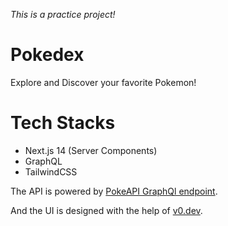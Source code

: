 _This is a practice project!_

# Pokedex

Explore and Discover your favorite Pokemon!

# Tech Stacks

* Next.js 14 (Server Components)
* GraphQL
* TailwindCSS

The API is powered by [PokeAPI GraphQl endpoint](https://beta.pokeapi.co/graphql/console/).

And the UI is designed with the help of [v0.dev](https://www.v0.dev).
